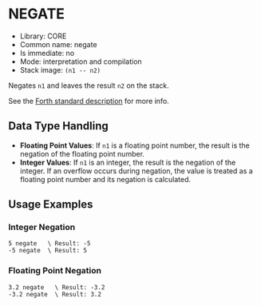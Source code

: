 # NEGATE

- Library: CORE
- Common name: negate
- Is immediate: no
- Mode: interpretation and compilation
- Stack image: `(n1 -- n2)`

Negates `n1` and leaves the result `n2` on the stack.

See the [Forth standard description](https://forth-standard.org/standard/core/NEGATE) for more info.

## Data Type Handling

- **Floating Point Values**: If `n1` is a floating point number, the result is the negation of the floating point number.
- **Integer Values**: If `n1` is an integer, the result is the negation of the integer. If an overflow occurs during negation, the value is treated as a floating point number and its negation is calculated.

## Usage Examples

### Integer Negation

```forth
5 negate   \ Result: -5
-5 negate  \ Result: 5
```

### Floating Point Negation

```forth
3.2 negate   \ Result: -3.2
-3.2 negate  \ Result: 3.2
```
